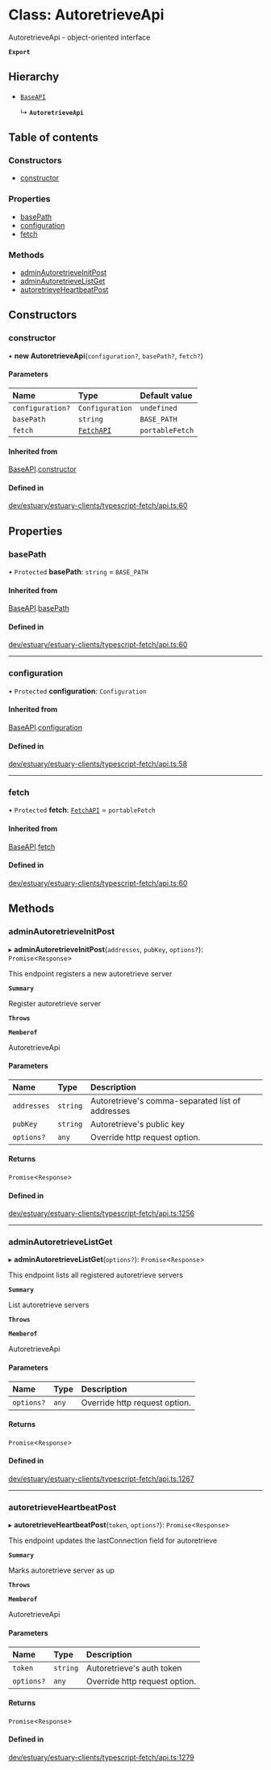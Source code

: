 # Class: AutoretrieveApi

AutoretrieveApi - object-oriented interface

**`Export`**

## Hierarchy

- [`BaseAPI`](../wiki/BaseAPI)

  ↳ **`AutoretrieveApi`**

## Table of contents

### Constructors

- [constructor](../wiki/AutoretrieveApi#constructor)

### Properties

- [basePath](../wiki/AutoretrieveApi#basepath)
- [configuration](../wiki/AutoretrieveApi#configuration)
- [fetch](../wiki/AutoretrieveApi#fetch)

### Methods

- [adminAutoretrieveInitPost](../wiki/AutoretrieveApi#adminautoretrieveinitpost)
- [adminAutoretrieveListGet](../wiki/AutoretrieveApi#adminautoretrievelistget)
- [autoretrieveHeartbeatPost](../wiki/AutoretrieveApi#autoretrieveheartbeatpost)

## Constructors

### constructor

• **new AutoretrieveApi**(`configuration?`, `basePath?`, `fetch?`)

#### Parameters

| Name | Type | Default value |
| :------ | :------ | :------ |
| `configuration?` | `Configuration` | `undefined` |
| `basePath` | `string` | `BASE_PATH` |
| `fetch` | [`FetchAPI`](../wiki/FetchAPI) | `portableFetch` |

#### Inherited from

[BaseAPI](../wiki/BaseAPI).[constructor](../wiki/BaseAPI#constructor)

#### Defined in

[dev/estuary/estuary-clients/typescript-fetch/api.ts:60](https://github.com/application-research/estuary-clients/blob/8a3562b/typescript-fetch/api.ts#L60)

## Properties

### basePath

• `Protected` **basePath**: `string` = `BASE_PATH`

#### Inherited from

[BaseAPI](../wiki/BaseAPI).[basePath](../wiki/BaseAPI#basepath)

#### Defined in

[dev/estuary/estuary-clients/typescript-fetch/api.ts:60](https://github.com/application-research/estuary-clients/blob/8a3562b/typescript-fetch/api.ts#L60)

___

### configuration

• `Protected` **configuration**: `Configuration`

#### Inherited from

[BaseAPI](../wiki/BaseAPI).[configuration](../wiki/BaseAPI#configuration)

#### Defined in

[dev/estuary/estuary-clients/typescript-fetch/api.ts:58](https://github.com/application-research/estuary-clients/blob/8a3562b/typescript-fetch/api.ts#L58)

___

### fetch

• `Protected` **fetch**: [`FetchAPI`](../wiki/FetchAPI) = `portableFetch`

#### Inherited from

[BaseAPI](../wiki/BaseAPI).[fetch](../wiki/BaseAPI#fetch)

#### Defined in

[dev/estuary/estuary-clients/typescript-fetch/api.ts:60](https://github.com/application-research/estuary-clients/blob/8a3562b/typescript-fetch/api.ts#L60)

## Methods

### adminAutoretrieveInitPost

▸ **adminAutoretrieveInitPost**(`addresses`, `pubKey`, `options?`): `Promise`<`Response`\>

This endpoint registers a new autoretrieve server

**`Summary`**

Register autoretrieve server

**`Throws`**

**`Memberof`**

AutoretrieveApi

#### Parameters

| Name | Type | Description |
| :------ | :------ | :------ |
| `addresses` | `string` | Autoretrieve&#39;s comma-separated list of addresses |
| `pubKey` | `string` | Autoretrieve&#39;s public key |
| `options?` | `any` | Override http request option. |

#### Returns

`Promise`<`Response`\>

#### Defined in

[dev/estuary/estuary-clients/typescript-fetch/api.ts:1256](https://github.com/application-research/estuary-clients/blob/8a3562b/typescript-fetch/api.ts#L1256)

___

### adminAutoretrieveListGet

▸ **adminAutoretrieveListGet**(`options?`): `Promise`<`Response`\>

This endpoint lists all registered autoretrieve servers

**`Summary`**

List autoretrieve servers

**`Throws`**

**`Memberof`**

AutoretrieveApi

#### Parameters

| Name | Type | Description |
| :------ | :------ | :------ |
| `options?` | `any` | Override http request option. |

#### Returns

`Promise`<`Response`\>

#### Defined in

[dev/estuary/estuary-clients/typescript-fetch/api.ts:1267](https://github.com/application-research/estuary-clients/blob/8a3562b/typescript-fetch/api.ts#L1267)

___

### autoretrieveHeartbeatPost

▸ **autoretrieveHeartbeatPost**(`token`, `options?`): `Promise`<`Response`\>

This endpoint updates the lastConnection field for autoretrieve

**`Summary`**

Marks autoretrieve server as up

**`Throws`**

**`Memberof`**

AutoretrieveApi

#### Parameters

| Name | Type | Description |
| :------ | :------ | :------ |
| `token` | `string` | Autoretrieve&#39;s auth token |
| `options?` | `any` | Override http request option. |

#### Returns

`Promise`<`Response`\>

#### Defined in

[dev/estuary/estuary-clients/typescript-fetch/api.ts:1279](https://github.com/application-research/estuary-clients/blob/8a3562b/typescript-fetch/api.ts#L1279)
